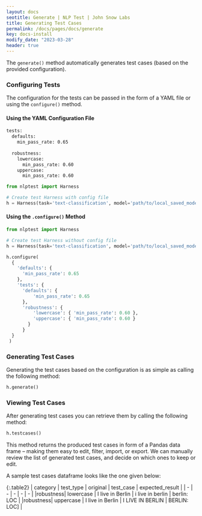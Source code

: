 ```yaml
---
layout: docs
seotitle: Generate | NLP Test | John Snow Labs
title: Generating Test Cases
permalink: /docs/pages/docs/generate
key: docs-install
modify_date: "2023-03-28"
header: true
---
```


<div class="main-docs" markdown="1"><div class="h3-box" markdown="1">

The `generate()` method automatically generates test cases (based on the provided configuration). 

### Configuring Tests

The configuration for the tests can be passed in the form of a YAML file or using the `configure()` method.

#### Using the YAML Configuration File

```bash 
tests:
  defaults:
    min_pass_rate: 0.65     
    
  robustness:
    lowercase:
      min_pass_rate: 0.60
    uppercase:
      min_pass_rate: 0.60
```

```python
from nlptest import Harness

# Create test Harness with config file
h = Harness(task='text-classification', model='path/to/local_saved_model', hub='spacy', data='test.csv', config='config.yml')
```

#### Using the `.configure()` Method

```python
from nlptest import Harness

# Create test Harness without config file
h = Harness(task='text-classification', model='path/to/local_saved_model', hub='spacy', data='test.csv')

h.configure(
  {
    'defaults': {
      'min_pass_rate': 0.65
    },
    'tests': {
      'defaults': {
          'min_pass_rate': 0.65
      },
      'robustness': {
          'lowercase': { 'min_pass_rate': 0.60 }, 
          'uppercase': { 'min_pass_rate': 0.60 }
        }
      }
  }
 )
```

### Generating Test Cases

Generating the test cases based on the configuration is as simple as calling the following method:

```python
h.generate()
```

### Viewing Test Cases

After generating test cases you can retrieve them by calling the following method: 

```python
h.testcases()
```

This method returns the produced test cases in form of a Pandas data frame – making them easy to edit, filter, import, or export. We can manually review the list of generated test cases, and decide on which ones to keep or edit. 

A sample test cases dataframe looks like the one given below:

{:.table2}
| category  | test_type |  original | test_case | expected_result | 
| - | - | - | - | - |
|robustness| lowercase | I live in Berlin | i live in berlin | berlin: LOC |
|robustness| uppercase | I live in Berlin | I LIVE IN BERLIN | BERLIN: LOC] |


</div></div>